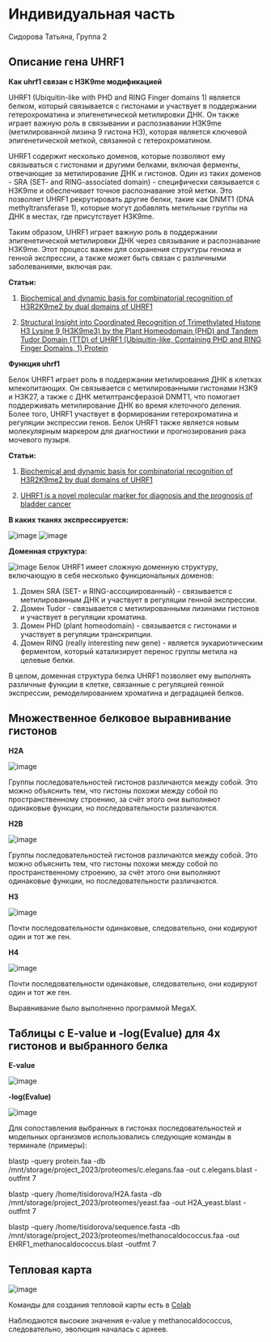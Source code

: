 # Индивидуальная часть
Сидорова Татьяна, Группа 2

## Описание гена UHRF1

**Как uhrf1 связан с H3K9me модификацией**

UHRF1 (Ubiquitin-like with PHD and RING Finger domains 1) является белком, который связывается с гистонами и участвует в поддержании гетерохроматина и эпигенетической метилировки ДНК. Он также играет важную роль в связывании и распознавании H3K9me (метилированной лизина 9 гистона H3), которая является ключевой эпигенетической меткой, связанной с гетерохроматином.

UHRF1 содержит несколько доменов, которые позволяют ему связываться с гистонами и другими белками, включая ферменты, отвечающие за метилирование ДНК и гистонов. Один из таких доменов - SRA (SET- and RING-associated domain) - специфически связывается с H3K9me и обеспечивает точное распознавание этой метки. Это позволяет UHRF1 рекрутировать другие белки, такие как DNMT1 (DNA methyltransferase 1), которые могут добавлять метильные группы на ДНК в местах, где присутствует H3K9me.

Таким образом, UHRF1 играет важную роль в поддержании эпигенетической метилировки ДНК через связывание и распознавание H3K9me. Этот процесс важен для сохранения структуры генома и генной экспрессии, а также может быть связан с различными заболеваниями, включая рак.

**Статьи:**

1. [Biochemical and dynamic basis for combinatorial recognition of H3R2K9me2 by dual domains of UHRF1](https://www.sciencedirect.com/science/article/abs/pii/S030090841830097X)

2. [Structural Insight into Coordinated Recognition of Trimethylated Histone H3 Lysine 9 (H3K9me3) by the Plant Homeodomain (PHD) and Tandem Tudor Domain (TTD) of UHRF1 (Ubiquitin-like, Containing PHD and RING Finger Domains, 1) Protein](https://www.jbc.org/article/S0021-9258(20)46676-1/fulltext)

**Функция uhrf1**

Белок UHRF1 играет роль в поддержании метилирования ДНК в клетках млекопитающих. Он связывается с метилированными гистонами H3K9 и H3K27, а также с ДНК метилтрансферазой DNMT1, что помогает поддерживать метилирование ДНК во время клеточного деления. Более того, UHRF1 участвует в формировании гетерохроматина и регуляции экспрессии генов. Белок UHRF1 также является новым молекулярным маркером для диагностики и прогнозирования рака мочевого пузыря.

**Статьи:**

1. [Biochemical and dynamic basis for combinatorial recognition of H3R2K9me2 by dual domains of UHRF1](https://www.sciencedirect.com/science/article/abs/pii/S030090841830097X)

2. [UHRF1 is a novel molecular marker for diagnosis and the prognosis of bladder cancer](https://www.researchgate.net/publication/26262437_UHRF1_is_a_novel_molecular_marker_for_diagnosis_and_the_prognosis_of_bladder_cancer)

**В каких тканях экспрессируется:**

![image](https://github.com/TatyanaSidorova26/Project23_Individual/assets/114301236/810946e0-33a4-4514-a5c9-460cf72b0f5c)
![image](https://github.com/TatyanaSidorova26/Project23_Individual/assets/114301236/6ed4a269-00b6-4e54-a8e9-ece0c8502ec7)

**Доменная структура:**

![image](https://github.com/TatyanaSidorova26/Project23_Individual/assets/114301236/23da2665-edab-4de4-8527-8c96330dbd51)
Белок UHRF1 имеет сложную доменную структуру, включающую в себя несколько функциональных доменов:
1. Домен SRA (SET- и RING-ассоциированный) - связывается с метилированным ДНК и участвует в регуляции генной экспрессии.
2. Домен Tudor - связывается с метилированными лизинами гистонов и участвует в регуляции хроматина.
3. Домен PHD (plant homeodomain) - связывается с гистонами и участвует в регуляции транскрипции.
4. Домен RING (really interesting new gene) - является эукариотическим ферментом, который катализирует перенос группы метила на целевые белки.

В целом, доменная структура белка UHRF1 позволяет ему выполнять различные функции в клетке, связанные с регуляцией генной экспрессии, ремоделированием хроматина и деградацией белков.

## Множественное белковое выравнивание гистонов

**H2A**

![image](https://github.com/TatyanaSidorova26/Project23_Individual/assets/114301236/cc57a42f-e5de-44f8-b7a4-bb9dac638c00)

Группы последовательностей гистонов различаются между собой. Это можно объяснить тем, что гистоны похожи между собой по пространственному строению, за счёт этого они выполняют одинаковые функции, но последовательности различаются.

**H2B**

![image](https://github.com/TatyanaSidorova26/Project23_Individual/assets/114301236/dfc9c173-abee-4457-823e-be741ecd4b66)

Группы последовательностей гистонов различаются между собой. Это можно объяснить тем, что гистоны похожи между собой по пространственному строению, за счёт этого они выполняют одинаковые функции, но последовательности различаются.

**H3**

![image](https://github.com/TatyanaSidorova26/Project23_Individual/assets/114301236/fc2ce176-cea5-4d69-a9fd-78e0f53cb266)

Почти последовательности одинаковые, следовательно, они кодируют один и тот же ген.

**H4**

![image](https://github.com/TatyanaSidorova26/Project23_Individual/assets/114301236/f8ffbd10-aa3e-4a33-b37e-cb9d3a859c0d)

Почти последовательности одинаковые, следовательно, они кодируют один и тот же ген.

Выравнивание было выполненно программой MegaX.

## Таблицы с E-value и -log(Evalue) для 4х гистонов и выбранного белка

**E-value**

![image](https://github.com/TatyanaSidorova26/Project23_Individual/assets/114301236/00c576dc-36d7-4f3e-b038-4aed9358f47f)

**-log(Evalue)**

![image](https://github.com/TatyanaSidorova26/Project23_Individual/assets/114301236/d7b56b15-0a54-4280-bc5e-bcdd889c951b)
 
Для сопоставления выбранных в гистонах последовательностей и модельных организмов использовались следующие команды в терминале (примеры):

blastp -query protein.faa -db /mnt/storage/project_2023/proteomes/c.elegans.faa -out c.elegans.blast -outfmt 7

blastp -query /home/tisidorova/H2A.fasta -db /mnt/storage/project_2023/proteomes/yeast.faa -out H2A_yeast.blast -outfmt 7

blastp -query /home/tisidorova/sequence.fasta -db /mnt/storage/project_2023/proteomes/methanocaldococcus.faa -out EHRF1_methanocaldococcus.blast -outfmt 7

## Тепловая карта 

![image](https://github.com/TatyanaSidorova26/Project23_Individual/assets/114301236/bfae9125-cd19-4f4a-8370-f81a9034c97a)

Команды для создания тепловой карты есть в [Colab](https://colab.research.google.com/drive/1J1wPgruZUSCNo0k9wcmvVi2JcQSCExcM?hl=ru#scrollTo=b6-B9x0PNhR9)

Наблюдаются высокие значения e-value у methanocaldococcus, следовательно, эволюция началась с археев. 


